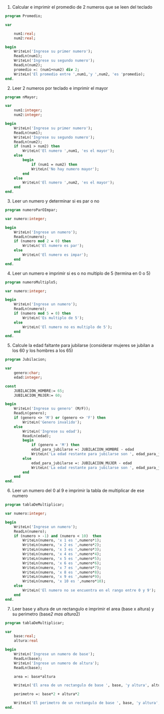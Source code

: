 1. Calcular e imprimir el promedio de 2 numeros que se leen del teclado

```pascal
program Promedio;

var 

    num1:real;
    num2:real;

begin
    WriteLn('Ingrese su primer numero');
    ReadLn(num1);
    WriteLn('Ingrese su segundo numero');
    ReadLn(num2);
    promedio =: (num1+num2) div 2;
    WriteLn('El promedio entre ',num1,'y ',num2, 'es 'promedio);
end.
```

2. Leer 2 numeros por teclado e imprimir el mayor

```pascal
program nMayor;

var 
    num1:integer;
    num2:integer;

begin
    WriteLn('Ingrese su primer numero');
    ReadLn(num1);
    WriteLn('Ingrese su segundo numero');
    ReadLn(num2);
    if (num1 > num2) then
        WriteLn('El numero ',num1, 'es el mayor');
    else
        begin
            if (num1 = num2) then
            WriteLn('No hay numero mayor');
        end
    else
        WriteLn('El numero ',num2, 'es el mayor');
    end
end.
```

3. Leer un numero y determinar si es par o no

```pascal
program numeroParOImpar;

var numero:integer;

begin
    WriteLn('Ingrese un numero');
    ReadLn(numero);
    if (numero mod 2 = 0) then
        WriteLn('El numero es par');
    else
        WriteLn('El numero es impar');
    end
end.
```

4. Leer un numero e imprimir si es o no multiplo de 5 (termina en 0 o 5)

```pascal
program numeroMultiplo5;

var numero:integer;

begin
    WriteLn('Ingrese un numero');
    ReadLn(numero);
    if (numero mod 5 = 0) then
        WriteLn('Es multiplo de 5');
    else
        WriteLn('El numero no es multiplo de 5');
    end
end.
```

5. Calcule la edad faltante para jubilarse (considerar mujeres se jubilan a los 60 y los hombres a los 65)

```pascal
program Jubilacion;

var
    genero:char;
    edad:integer;

const
    JUBILACION_HOMBRE:= 65;
    JUBILACION_MUJER:= 60;

begin
    WriteLn('Ingrese su genero' (M/F));
    ReadLn(genero);
    if (genero <> 'M') or (genero <> 'F') then
        WriteLn('Genero invalido');
    else
        WriteLn('Ingrese su edad');
        ReadLn(edad);
        begin
            if (genero = 'M') then
            edad_para_jubilarse =: JUBILACION_HOMBRE - edad  
            WriteLn('La edad restante para jubilarse son ', edad_para_jubilarse, 'anios')      
        else
            edad_para_jubilarse =: JUBILACION_MUJER - edad
            WriteLn('La edad restante para jubilarse son ', edad_para_jubilarse, 'anios')      
        end        
    end
end.
```

6. Leer un numero del 0 al 9 e imprimir la tabla de multiplicar de ese numero

```pascal
program tablaDeMultiplicar;

var numero:integer;

begin
    WriteLn('Ingrese un numero');
    ReadLn(numero);
    if (numero > -1) and (numero < 10)  then
        WriteLn(numero, 'x 1 es ',numero*1);
        WriteLn(numero, 'x 2 es ',numero*2);
        WriteLn(numero, 'x 3 es ',numero*3);
        WriteLn(numero, 'x 4 es ',numero*4);
        WriteLn(numero, 'x 5 es ',numero*5);
        WriteLn(numero, 'x 6 es ',numero*6);
        WriteLn(numero, 'x 7 es ',numero*7);
        WriteLn(numero, 'x 8 es ',numero*8);
        WriteLn(numero, 'x 9 es ',numero*9);
        WriteLn(numero, 'x 10 es ',numero*10);
    else
        WriteLn('El numero no se encuentra en el rango entre 0 y 9');
    end
end.
```

7. Leer base y altura de un rectangulo e imprimir el area (base x altura) y su perimetro (base*2 mas altura*2) 

```pascal
program tablaDeMultiplicar;

var 
    base:real;
    altura:real

begin
    WriteLn('Ingrese un numero de base');
    ReadLn(base);
    WriteLn('Ingrese un numero de altura');
    ReadLn(base);

    area =: base*altura

    WriteLn('El area de un rectangulo de base ', base, 'y altura', altura, 'es ', area);

    perimetro =: base*2 + altura*2

    WriteLn('El perimetro de un rectangulo de base ', base, 'y altura', altura, 'es ', perimetro);
end.
```